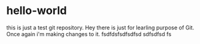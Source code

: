 # hello-world
this is just a test git repository.
Hey there is just for learling purpose of Git.
Once again i'm making changes to it. fsdfdsfsdfsdfsd sdfsdfsd fs
